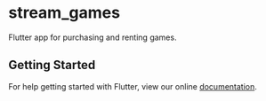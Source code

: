# stream_games

Flutter app for purchasing and renting games.

## Getting Started

For help getting started with Flutter, view our online
[documentation](https://flutter.io/).

